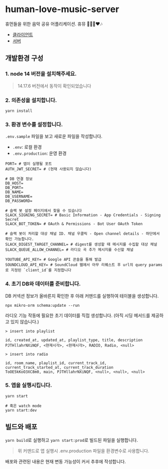 # human-love-music-server

휴먼들을 위한 음악 공유 어플리케이션. 휴뮤 🧑‍🤝‍🧑❤️🎶

- [클라이언트](https://github.com/humanscape/human-love-music-client)
- [서버](https://github.com/humanscape/human-love-music-server)

## 개발환경 구성

### 1. node 14 버전을 설치해주세요.

> 14.17.6 버전에서 동작이 확인되었습니다

### 2. 의존성을 설치합니다.

```
yarn install
```

### 3. 환경 변수를 설정합니다.

`.env.sample` 파일을 보고 새로운 파일을 작성합니다.

- `.env`: 로컬 환경
- `.env.production`: 운영 환경

```
PORT= # 앱이 실행될 포트
AUTH_JWT_SECRET= # (현재 사용되지 않습니다)

# DB 연결 정보
DB_HOST=
DB_PORT=
DB_NAME=
DB_USERNAME=
DB_PASSWORD=

# 슬랙 봇 설정 페이지에서 찾을 수 있습니다
SLACK_SIGNING_SECRET= # Basic Information - App Credentials - Signing Secret
SLACK_BOT_TOKEN= # OAuth & Permissions - Bot User OAuth Token

# 슬랙 봇이 처리할 대상 채널 ID. 채널 우클릭 - Open channel details - 하단에서 확인 가능합니다.
SLACK_DIGEST_TARGET_CHANNEL= # digest를 생성할 때 메시지를 수집할 대상 채널
SLACK_QUEUE_ALLOW_CHANNEL= # 라디오 곡 추가 메시지를 수신할 채널

YOUTUBE_API_KEY= # Google API 콘솔을 통해 발급
SOUNDCLOUD_API_KEY= # SoundCloud 웹에서 아무 리퀘스트 후 url의 query params로 지정된 `client_id`를 지정합니다
```

### 4. 초기 DB와 데이터를 준비합니다.

DB 커넥션 정보가 올바른지 확인한 후 아래 커맨드를 실행하여 테이블을 생성합니다.

```
npx mikro-orm schema:update --run
```

라디오 기능 작동에 필요한 초기 데이터를 직접 생성합니다. (아직 시딩 메서드를 제공하고 있지 않습니다.)

```
> insert into playlist

id, created_at, updated_at, playlist_type, title, description
PJTHllahrNXiNQF, <현재시각>, <현재시각>, RADIO, Radio, <null>

> insert into radio

id, room_name, playlist_id, current_track_id, current_track_started_at, current_track_duration
ToOE5kKoO3XC8m0, main, PJTHllahrNXiNQF, <null>, <null>, <null>
```

### 5. 앱을 실행시킵니다.

```
yarn start

# 혹은 watch mode
yarn start:dev
```

## 빌드와 배포

`yarn build`로 실행하고 `yarn start:prod`로 빌드된 파일을 실행합니다.

> 위 커맨드로 앱 실행시 .env.production 파일을 환경변수로 사용합니다.

배포와 관련된 내용은 현재 변동 가능성이 커서 추후에 작성합니다.
